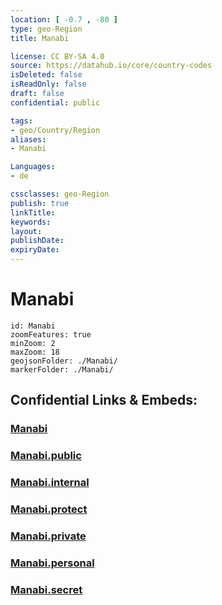```yaml
---
location: [ -0.7 , -80 ] 
type: geo-Region
title: Manabi

license: CC BY-SA 4.0
source: https://datahub.io/core/country-codes
isDeleted: false
isReadOnly: false
draft: false
confidential: public

tags:
- geo/Country/Region
aliases:
- Manabi

Languages:
- de

cssclasses: geo-Region
publish: true
linkTitle: 
keywords: 
layout: 
publishDate: 
expiryDate: 
---
```


# Manabi

```leaflet
id: Manabi
zoomFeatures: true 
minZoom: 2 
maxZoom: 18
geojsonFolder: ./Manabi/
markerFolder: ./Manabi/
```


## Confidential Links & Embeds: 

### [Manabi](/_Standards/Earth/Continent/America~South/Ecuador/provinces~Equador/Manabi.md) 

### [Manabi.public](/_public/Earth/Continent/America~South/Ecuador/provinces~Equador/Manabi.public.md) 

### [Manabi.internal](/_internal/Earth/Continent/America~South/Ecuador/provinces~Equador/Manabi.internal.md) 

### [Manabi.protect](/_protect/Earth/Continent/America~South/Ecuador/provinces~Equador/Manabi.protect.md) 

### [Manabi.private](/_private/Earth/Continent/America~South/Ecuador/provinces~Equador/Manabi.private.md) 

### [Manabi.personal](/_personal/Earth/Continent/America~South/Ecuador/provinces~Equador/Manabi.personal.md) 

### [Manabi.secret](/_secret/Earth/Continent/America~South/Ecuador/provinces~Equador/Manabi.secret.md)

